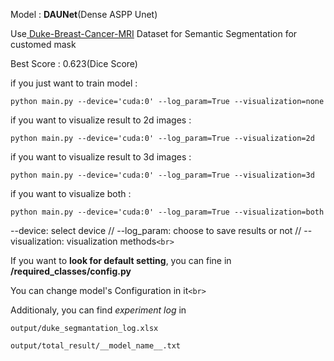 Model : **DAUNet**(Dense ASPP Unet)

Use[ Duke-Breast-Cancer-MRI](https://wiki.cancerimagingarchive.net/pages/viewpage.action?pageId=70226903) Dataset for Semantic Segmentation for customed mask

Best Score : 0.623(Dice Score)


if you just want to train model :

    python main.py --device='cuda:0' --log_param=True --visualization=none

if you want to visualize result to 2d images :

    python main.py --device='cuda:0' --log_param=True --visualization=2d

if you want to visualize result to 3d images :

    python main.py --device='cuda:0' --log_param=True --visualization=3d

if you want to visualize both :

    python main.py --device='cuda:0' --log_param=True --visualization=both

--device: select device // --log_param: choose to save results or not // --visualization: visualization methods`<br>`


If you want to **look for default setting**, you can fine in **/required_classes/config.py**

You can change model's Configuration in it`<br>`


Additionaly, you can find *experiment log* in

    output/duke_segmantation_log.xlsx

    output/total_result/__model_name__.txt

